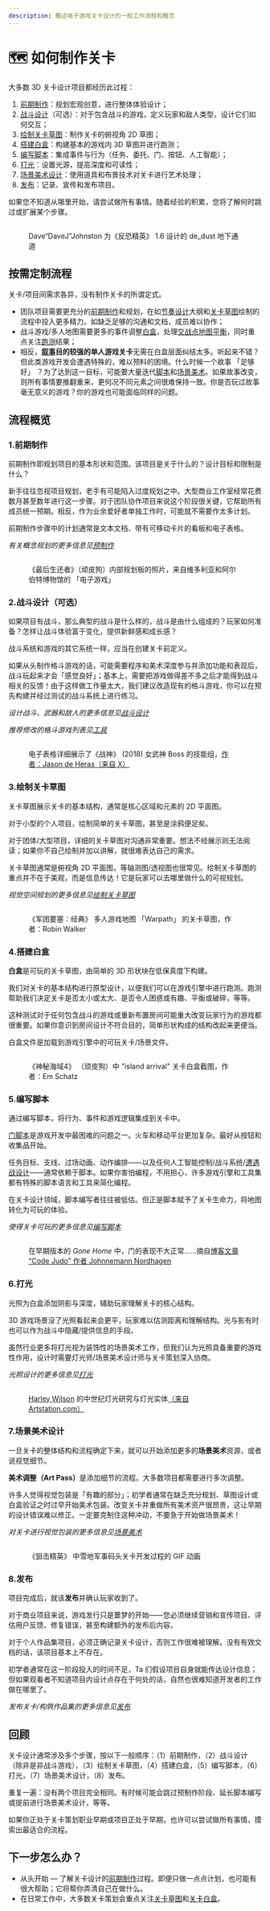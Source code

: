 ```yaml
---
description: 概述电子游戏关卡设计的一般工作流程和概念
---
```


# 🗺️ 如何制作关卡

大多数 3D 关卡设计项目都经历此过程：

1. [前期制作](quickstart.md#id-1.-yu-zhi-zuo)：规划宏观创意，进行整体体验设计；
2. [战斗设计](combat/)（可选）：对于包含战斗的游戏，定义玩家和敌人类型，设计它们如何交互；
3. [绘制关卡草图](layout/)：制作关卡的俯视角 2D 草图；
4. [搭建白盒](blockout/)：构建基本的游戏内 3D 草图并进行跑测；
5. [编写脚本](scripting/)：集成事件与行为（任务、委托、门、按钮、人工智能）；
6. [打光](lighting/)：设置光源，提高深度和可读性；
7. [场景美术设计](environment_art/)：使用道具和布景技术对关卡进行艺术处理；
8. [发布](release.md)：记录、宣传和发布项目。

如果您不知道从哪里开始，请尝试做所有事情。随着经验的积累，您将了解何时跳过或扩展某个步骤。

<figure><img src="../.gitbook/assets/image (2) (1) (1).png" alt=""><figcaption><p>Dave“DaveJ”Johnston 为《反恐精英》 1.6 设计的 de_dust 地下通道</p></figcaption></figure>

## 按需定制流程

关卡/项目间需求各异，没有制作关卡的所谓定式。

* 团队项目需要更充分的[前期制作](quickstart.md#id-1.-yu-zhi-zuo)和规划，在如[节奏设计](pre_production/pacing.md)大纲和[关卡草图](layout/)绘制的流程中投入更多精力。如缺乏足够的沟通和文档，成员难以协作；
* 战斗游戏/多人地图需要更多的事件调整[白盒](blockout/)，处理[交战点](combat/encounter.md)[地图平衡](combat/map_balance.md)，同时重点关注[跑测](blockout/playtesting/)结果；
* 相反，[**叙事**](environment_art/storytelling.md)**目的较强的单人游戏关卡**无需在白盒层面纠结太多。听起来不错？但此类游戏开发会遭遇特殊的，难以预料的困境。什么时候一个故事 「足够好」 ？为了达到这一目标，可能要大量迭代[脚本](scripting/)和[场景美术](environment_art/)。如果故事改变，则所有事情要推翻重来，更何况不同元素之间很难保持一致。你是否玩过故事毫无意义的游戏？你的游戏也可能面临同样的问题。

## 流程概览

### 1.前期制作

前期制作即规划项目的基本形状和范围。该项目是关于什么的？设计目标和限制是什么？

新手往往忽视项目规划，老手有可能陷入过度规划之中。大型商业工作室经常花费数月甚至数年进行这一步骤。对于团队协作项目来说这个阶段很关键，它帮助所有成员统一预期。相反，作为业余爱好者单独工作时，可能就不需要作太多计划。

前期制作步骤中的计划通常是文本文档、带有可移动卡片的看板和电子表格。

_有关概念规划的更多信息见_[_预制作_](pre_production/)

<figure><img src="../.gitbook/assets/image (1) (1) (1) (1) (1).png" alt=""><figcaption><p>《最后生还者》（顽皮狗）内部规划板的照片，来自维多利亚和阿尔伯特博物馆的 「电子游戏」</p></figcaption></figure>

### 2.战斗设计（可选）

如果项目有战斗，那么典型的战斗是什么样的，战斗是由什么组成的？玩家如何准备？怎样让战斗体验富于变化，提供新鲜感和成长感？

战斗系统和游戏的其它系统一样，应当在创建关卡前定义。

如果从头制作格斗游戏的话，可能需要程序和美术深度参与并添加功能和表现后，战斗玩起来才会「感觉良好」；基本上，需要把游戏做得差不多之后才能得到战斗相关的反馈！由于这样做工作量太大，我们建议改造现有的格斗游戏，你可以在预先构建并经过测试的战斗系统上进行练习。

_设计战斗、武器和敌人的更多信息见_[_战斗设计_](combat/)

_推荐修改的格斗游戏列表见_[_工具_](../appendix/tools.md)

<figure><img src="../.gitbook/assets/image (3) (1).png" alt=""><figcaption><p>电子表格详细展示了《战神》 (2018) 女武神 Boss 的技能组，<a href="https://twitter.com/jasondeheras/status/1376005158656638977">作者：Jason de Heras（来自 X）</a></p></figcaption></figure>

### 3.绘制关卡草图

关卡草图展示关卡的基本结构，通常是核心区域和元素的 2D 平面图。

对于小型的个人项目，绘制简单的关卡草图，甚至是涂鸦便足矣。

对于团体/大型项目，详细的关卡草图对沟通非常重要。想法不经展示则无法阅读；如果你不自己绘制并加以讲解，就很难表达自己的需求。

关卡草图通常是俯视角 2D 平面图，等轴测图/透视图也很常见。绘制关卡草图的重点并不在于美观，而是信息传达！它是玩家可以去哪里做什么的可视规划。

_视觉空间规划的更多信息见_[_绘制关卡草图_](layout/)

<figure><img src="../.gitbook/assets/image (4) (1).png" alt=""><figcaption><p>《军团要塞：经典》 多人游戏地图 「Warpath」 的关卡草图，作者：Robin Walker</p></figcaption></figure>

### 4.搭建白盒

**白盒**是可玩的关卡草图，由简单的 3D 形状块在低保真度下构建。

我们对关卡的基本结构进行原型设计，以便我们可以在游戏引擎中进行跑测。跑测帮助我们决定关卡是否太小或太大、是否令人困惑或有趣、平衡或破碎，等等。

这种测试对于任何包含战斗的游戏或重新布置房间可能重大改变玩家行为的游戏都很重要。如果你意识到房间设计不符合目的，简单形状构成的结构改起来更便当。

白盒文件是加载到游戏引擎中的可玩关卡/场景文件。

<figure><img src="../.gitbook/assets/image (5).png" alt=""><figcaption><p>《神秘海域4》 （顽皮狗）中 "island arrival" 关卡白盒截图，作者：Em Schatz </p></figcaption></figure>

### 5.编写脚本

通过编写脚本，将行为、事件和游戏逻辑集成到关卡中。

[门脚本](scripting/doors.md)是游戏开发中最困难的问题之一。火车和移动平台更加复杂。最好从按钮和收集品开始。

任务目标、支线、过场动画、动作编排——以及任何人工智能控制/战斗系统/[遭遇战设计](combat/encounter.md)——通常依赖于脚本。如果你害怕编程，不用担心，许多游戏引擎和工具集都有特殊的脚本语言和工具来简化编程。

在关卡设计领域，脚本编写者往往被低估。但正是脚本赋予了关卡生命力，将地图转化为可玩的体验。

_使得关卡可玩的更多信息见_[_编写脚本_](scripting/)

<figure><img src="../.gitbook/assets/image (6).png" alt=""><figcaption><p>在早期版本的 <em>Gone Home</em> 中，门的表现不大正常……摘自<a href="https://fullbright.company/2012/07/02/code-judo/">博客文章 “Code Judo” 作者 Johnnemann Nordhagen</a></p></figcaption></figure>

### 6.打光

光照为白盒添加阴影与深度，辅助玩家理解关卡的核心结构。

3D 游戏场景没了光照看起来会更平，玩家难以估测距离和理解结构。光与影有时也可以作为战斗中隐藏/提供信息的手段。

虽然行业更多将打光视为装饰性的场景美术工作，但我们认为光照具备重要的游戏性作用，设计时需要灯光师/场景美术设计师与关卡策划深入协商。

_光照设计的更多信息见_[_打光_](lighting/)

<figure><img src="../.gitbook/assets/image (7).png" alt=""><figcaption><p><a href="https://www.artstation.com/artwork/lBLzJ">Harley Wilson</a> 的中世纪灯光研究与灯光实体<a href="https://www.artstation.com/artwork/lBLzJ">（来自 Artstation.com）</a></p></figcaption></figure>

### 7.场景美术设计

一旦关卡的整体结构和流程确定下来，就可以开始添加更多的**场景美术**资源，或者说视觉细节。

**美术调整（Art Pass）**&#x662F;添加细节的流程。大多数项目都需要进行多次调整。

许多人觉得视觉包装是「有趣的部分」；初学者通常在缺乏充分规划、草图设计或白盒验证之时过早开始美术包装。改变关卡并重做所有美术资产很昂贵，这让早期的设计错误难以修正。一定要克制住这种冲动，不要急于开始做场景美术！

_对关卡进行视觉包装的更多信息见_[_场景美术_](environment_art/)

<figure><img src="../.gitbook/assets/image (1).webp" alt=""><figcaption><p>《狙击精英》 中雪地军事码头关卡开发过程的 GIF 动画</p></figcaption></figure>

### 8.发布

项目完成后，就该**发布**并确认玩家收到了。

对于商业项目来说，游戏发行只是噩梦的开始——您必须继续营销和宣传项目、评估用户反馈、修复错误，甚至构建额外的发布后内容。

对于个人作品集项目，必须正确记录关卡设计，否则工作很难被理解。没有有效文档的话，该项目基本上不存在。

初学者通常在这一阶段投入的时间不足，Ta 们假设项目自身就能传达设计信息；但如果观看者不知道项目内设计点存在于何处的话，自然也很难知道开发者的工作做在哪里了。

_发布关卡/构筑作品集的更多信息见_[_发布_](release.md)

## 回顾

关卡设计通常涉及多个步骤，按以下一般顺序：（1）前期制作，（2）战斗设计（除非是非战斗游戏），（3）绘制关卡草图，（4）搭建白盒，（5）编写脚本，（6） 打光，（7）场景美术设计，（8）发布。

重复一遍：没有两个项目完全相同。有时候可能会跳过预制作阶段、延长脚本编写或提前进行场景美术设计，等等。

如果你正处于关卡策划职业早期或项目正处于早期，也许可以尝试做所有事情，摸索出最适合的流程。

## 下一步怎么办？

* 从头开始 — 了解关卡设计的[前期制作](pre_production/)过程。即便只做一点点计划，也可能有很大帮助；它将帮你弄清自己在做什么。
* 在日常工作中，大多数关卡策划会重点关注[关卡草图](layout/)和[关卡白盒](blockout/)。
